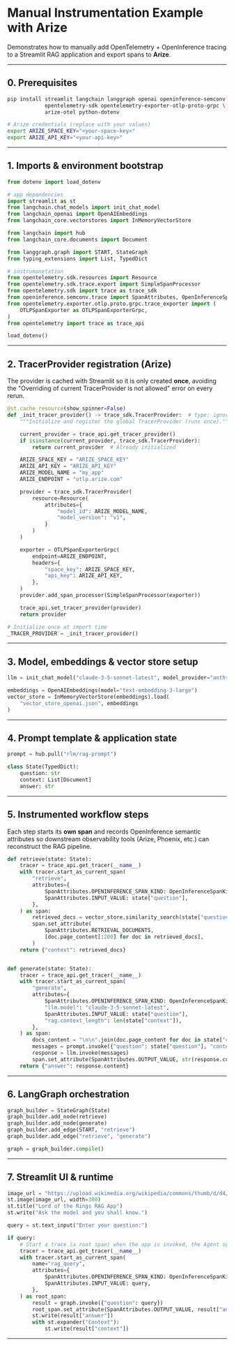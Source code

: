 # Manual Instrumentation Example with Arize

Demonstrates how to manually add OpenTelemetry + OpenInference tracing to a Streamlit RAG application and export spans to **Arize**.

---

## 0. Prerequisites

```bash
pip install streamlit langchain langgraph openai openinference-semconv \
            opentelemetry-sdk opentelemetry-exporter-otlp-proto-grpc \
            arize-otel python-dotenv

# Arize credentials (replace with your values)
export ARIZE_SPACE_KEY="<your-space-key>"
export ARIZE_API_KEY="<your-api-key>"
```

---

## 1. Imports & environment bootstrap

```python
from dotenv import load_dotenv

# app dependencies
import streamlit as st
from langchain.chat_models import init_chat_model
from langchain_openai import OpenAIEmbeddings
from langchain_core.vectorstores import InMemoryVectorStore

from langchain import hub
from langchain_core.documents import Document

from langgraph.graph import START, StateGraph
from typing_extensions import List, TypedDict

# instrumanetation 
from opentelemetry.sdk.resources import Resource
from opentelemetry.sdk.trace.export import SimpleSpanProcessor
from opentelemetry.sdk import trace as trace_sdk
from openinference.semconv.trace import SpanAttributes, OpenInferenceSpanKindValues
from opentelemetry.exporter.otlp.proto.grpc.trace_exporter import (
    OTLPSpanExporter as OTLPSpanExporterGrpc,
)
from opentelemetry import trace as trace_api

load_dotenv()
```

---

## 2. TracerProvider registration (Arize)

The provider is cached with Streamlit so it is only created **once**, avoiding the "Overriding of current TracerProvider is not allowed" error on every rerun.

```python
@st.cache_resource(show_spinner=False)
def _init_tracer_provider() -> trace_sdk.TracerProvider:  # type: ignore
    """Initialize and register the global TracerProvider (runs once)."""

    current_provider = trace_api.get_tracer_provider()
    if isinstance(current_provider, trace_sdk.TracerProvider):
        return current_provider  # Already initialized

    ARIZE_SPACE_KEY = "ARIZE_SPACE_KEY"
    ARIZE_API_KEY = "ARIZE_API_KEY"
    ARIZE_MODEL_NAME = "my_app"
    ARIZE_ENDPOINT = "otlp.arize.com"

    provider = trace_sdk.TracerProvider(
        resource=Resource(
            attributes={
                "model_id": ARIZE_MODEL_NAME,
                "model_version": "v1",
            }
        )
    )

    exporter = OTLPSpanExporterGrpc(
        endpoint=ARIZE_ENDPOINT,
        headers={
            "space_key": ARIZE_SPACE_KEY,
            "api_key": ARIZE_API_KEY,
        },
    )
    provider.add_span_processor(SimpleSpanProcessor(exporter))

    trace_api.set_tracer_provider(provider)
    return provider

# Initialize once at import time
_TRACER_PROVIDER = _init_tracer_provider()
```

---

## 3. Model, embeddings & vector store setup

```python
llm = init_chat_model("claude-3-5-sonnet-latest", model_provider="anthropic")

embeddings = OpenAIEmbeddings(model="text-embedding-3-large")
vector_store = InMemoryVectorStore(embeddings).load(
    "vector_store_openai.json", embeddings
)
```

---

## 4. Prompt template & application state

```python
prompt = hub.pull("rlm/rag-prompt")

class State(TypedDict):
    question: str
    context: List[Document]
    answer: str
```

---

## 5. Instrumented workflow steps

Each step starts its **own span** and records OpenInference semantic attributes so downstream observability tools (Arize, Phoenix, etc.) can reconstruct the RAG pipeline.

```python
def retrieve(state: State):
    tracer = trace_api.get_tracer(__name__)
    with tracer.start_as_current_span(
        "retrieve",
        attributes={
            SpanAttributes.OPENINFERENCE_SPAN_KIND: OpenInferenceSpanKindValues.RETRIEVER.value,
            SpanAttributes.INPUT_VALUE: state["question"],
        },
    ) as span:
        retrieved_docs = vector_store.similarity_search(state["question"])
        span.set_attribute(
            SpanAttributes.RETRIEVAL_DOCUMENTS,
            [doc.page_content[:200] for doc in retrieved_docs],
        )
    return {"context": retrieved_docs}


def generate(state: State):
    tracer = trace_api.get_tracer(__name__)
    with tracer.start_as_current_span(
        "generate",
        attributes={
            SpanAttributes.OPENINFERENCE_SPAN_KIND: OpenInferenceSpanKindValues.LLM.value,
            "llm.model": "claude-3-5-sonnet-latest",
            SpanAttributes.INPUT_VALUE: state["question"],
            "rag.context_length": len(state["context"]),
        },
    ) as span:
        docs_content = "\n\n".join(doc.page_content for doc in state["context"])
        messages = prompt.invoke({"question": state["question"], "context": docs_content})
        response = llm.invoke(messages)
        span.set_attribute(SpanAttributes.OUTPUT_VALUE, str(response.content))
    return {"answer": response.content}
```

---

## 6. LangGraph orchestration

```python
graph_builder = StateGraph(State)
graph_builder.add_node(retrieve)
graph_builder.add_node(generate)
graph_builder.add_edge(START, "retrieve")
graph_builder.add_edge("retrieve", "generate")

graph = graph_builder.compile()
```

---

## 7. Streamlit UI & runtime

```python
image_url = "https://upload.wikimedia.org/wikipedia/commons/thumb/d/d4/One_Ring_Blender_Render.png/1280px-One_Ring_Blender_Render.png"
st.image(image_url, width=300)
st.title("Lord of the Rings RAG App")
st.write("Ask the model and you shall know.")

query = st.text_input("Enter your question:")

if query:
    # Start a trace (a root span) when the app is invoked, the Agent span is the parent span and wraps the following spans for each step    
    tracer = trace_api.get_tracer(__name__)
    with tracer.start_as_current_span(
        name="rag_query",
        attributes={
            SpanAttributes.OPENINFERENCE_SPAN_KIND: OpenInferenceSpanKindValues.AGENT.value,
            SpanAttributes.INPUT_VALUE: query,
        },
    ) as root_span:
        result = graph.invoke({"question": query})
        root_span.set_attribute(SpanAttributes.OUTPUT_VALUE, result["answer"])
        st.write(result["answer"])
        with st.expander("Context"):
            st.write(result["context"])
```

---


